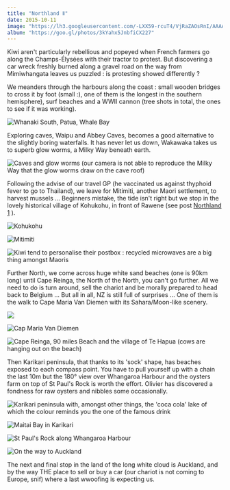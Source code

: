 ```yaml
---
title: "Northland Ⅱ"
date: 2015-10-11
image: "https://lh3.googleusercontent.com/-LXX59-rcuT4/VjRaZAOsRnI/AAAAAAAAK7c/j28SpBUASyo/s912-Ic42/upload_-1.jpg"
album: "https://goo.gl/photos/3kYahx5JnbfiCX227"
---
```


Kiwi aren't particularly rebellious and popeyed when French farmers go along the Champs-Élysées with their tractor to protest. But discovering a car wreck freshly burned along a gravel road on the way from Mimiwhangata leaves us puzzled : is protesting showed differently ?

We meanders through the harbours along the coast : small wooden bridges to cross it by foot (small :), one of them is the longest in the southern hemisphere), surf beaches and a WWII cannon (tree shots in total, the ones to see if it was working).

![](https://lh3.googleusercontent.com/-TalfRhVypEo/Vjj2-quOOyI/AAAAAAAALak/ppvvxBS1WuI/s912-Ic42/upload_-1.jpg "Whanaki South, Patua, Whale Bay")

Exploring caves, Waipu and Abbey Caves, becomes a good alternative to the slightly boring waterfalls. It has never let us down, Wakawaka takes us to superb glow worms, a Milky Way beneath earth.

![](https://lh3.googleusercontent.com/-jmMbYX02FqM/Vjj2x-INFDI/AAAAAAAALZ8/jpUHaE3MccU/s912-Ic42/upload_-1.jpg "Caves and glow worms (our camera is not able to reproduce the Milky Way that the glow worms draw on the cave roof)")

Following the advise of our travel GP (he vaccinated us against thyphoid fever to go to Thailand), we leave for Mitimiti, another Maori settlement, to harvest mussels ... Beginners mistake, the tide isn't right but we stop in the lovely historical village of Kohukohu, in front of Rawene (see post [Northland 1](/articles/2015/09/nortland-1-vo/) ).

![](https://lh3.googleusercontent.com/-asOPOfmUohE/Vjj23DaX2xI/AAAAAAAALaM/ZubEI5PmRg8/s912-Ic42/upload_-1.jpg "Kohukohu")

![](https://lh3.googleusercontent.com/-SfUoAzZLTDw/Vjj25Z5sxQI/AAAAAAAALaU/r9_4xtLv8_U/s912-Ic42/upload_-1.jpg "Mitimiti")


![](https://lh3.googleusercontent.com/-5ddvyZvIDog/Vjj2vPYmJ0I/AAAAAAAALZ0/QEN80ZUGr4w/s912-Ic42/upload_-1.jpg "Kiwi tend to personalise their postbox : recycled microwaves are a big thing amongst Maoris")

Further North, we come across huge white sand beaches (one is 90km long) until Cape Reinga, the North of the North, you can't go further. All we need to do is turn around, sell the chariot and be morally prepared to head back to Belgium ... But all in all, NZ is still full of surprises ... One of them is the walk to Cape Maria Van Diemen with its Sahara/Moon-like scenery.

![](https://lh3.googleusercontent.com/-APUXECU98Bg/Vjj3BLFs-LI/AAAAAAAALas/soycHxmjeso/s912-Ic42/upload_-1.jpg "")

![](https://lh3.googleusercontent.com/-8lMBIz7UloE/Vjj3F1LobSI/AAAAAAAALa8/1GGMgDoy9Wk/s912-Ic42/upload_-1.jpg "Cap Maria Van Diemen")

![](https://lh3.googleusercontent.com/-NA0h1pQhl-M/Vjj278B6kcI/AAAAAAAALac/ngeirNihhV0/s912-Ic42/upload_-1.jpg "Cape Reinga, 90 miles Beach and the village of Te Hapua (cows are hanging out on the beach)")

Then Karikari peninsula, that thanks to its 'sock' shape, has  beaches exposed to each compass point. You have to pull yourself up with a chain the last 10m but the 180° view over Whangaroa Harbour and the oysters farm on top of St Paul's Rock is worth the effort. Olivier has discovered a fondness for raw oysters and nibbles some occasionally.

![](https://lh3.googleusercontent.com/-pXCbnQA7wbo/Vjj20X-LJdI/AAAAAAAALaE/SwuX3TvfWXw/s912-Ic42/upload_-1.jpg "Karikari peninsula with, amongst other things, the 'coca cola' lake of which the colour reminds you the one of the famous drink")

![](https://lh3.googleusercontent.com/-tatPgNxTw6c/Vjj3DSbsADI/AAAAAAAALa0/IHVYcLbS-P0/s912-Ic42/upload_-1.jpg "Maitai Bay in Karikari")

![](https://lh3.googleusercontent.com/-Cxno81IUMJ8/Vjj3Mpz6qOI/AAAAAAAALbE/h6InqN43YE8/s912-Ic42/upload_-1.jpg "St Paul's Rock along Whangaroa Harbour")

![](https://lh3.googleusercontent.com/-REEy2L_ahwY/VjjxJi2jYbI/AAAAAAAALZc/nBvm1_k2r_4/s912-Ic42/upload_-1.jpg "On the way to Auckland")

The next and final stop in the land of the long white cloud is Auckland, and by the way THE place to sell or buy a car (our chariot is not coming to Europe, snif)  where a last wwoofing is expecting us.






